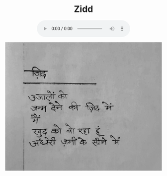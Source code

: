 <center>
<h1> Zidd </h1>
<figure>
    <audio
       controls
       src="./jidd.mp3">
          Your browser does not support the
          <code>audio</code> element.
    </audio>
</figure>

![](./3_jidd.jpg)
</center>
